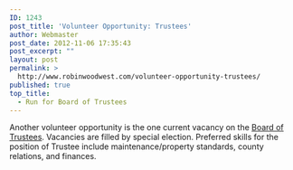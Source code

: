 ```yaml
---
ID: 1243
post_title: 'Volunteer Opportunity: Trustees'
author: Webmaster
post_date: 2012-11-06 17:35:43
post_excerpt: ""
layout: post
permalink: >
  http://www.robinwoodwest.com/volunteer-opportunity-trustees/
published: true
top_title:
  - Run for Board of Trustees
---
```

Another volunteer opportunity is the one current vacancy on the <a href="http://www.robinwoodwest.com/trustee-information/" title="Trustee Information" target="_blank">Board of Trustees</a>. Vacancies are filled by special election.
Preferred skills for the position of Trustee include maintenance/property standards, county relations, and finances.